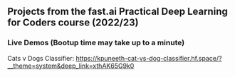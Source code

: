 ## Projects from the fast.ai Practical Deep Learning for Coders course (2022/23)

### Live Demos (Bootup time may take up to a minute)

Cats v Dogs Classifier: https://kpuneeth-cat-vs-dog-classifier.hf.space/?__theme=system&deep_link=xthAK65G9k0
